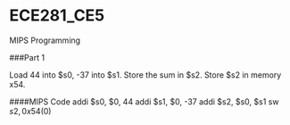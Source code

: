 ECE281_CE5
==========
MIPS Programming

###Part 1

Load 44 into $s0, -37 into $s1. Store the sum in $s2. Store $s2 in  memory x54.

  ####MIPS Code
  addi $s0, $0, 44
  addi $s1, $0, -37
  addi $s2, $s0, $s1
  sw $s2, 0x54($0)
